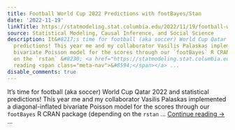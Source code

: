 ```yaml
---
title: Football World Cup 2022 Predictions with footBayes/Stan
date: '2022-11-19'
linkTitle: https://statmodeling.stat.columbia.edu/2022/11/19/football-world-cup-2022-predictions-with-stan/
source: Statistical Modeling, Causal Inference, and Social Science
description: It&#8217;s time for football (aka soccer) World Cup Qatar 2022 and statistical
  predictions! This year me and my collaborator Vasilis Palaskas implemented a diagonal-inflated
  bivariate Poisson model for the scores through our `footBayes` R CRAN package (depending
  on the `rstan` &#8230; <a href="https://statmodeling.stat.columbia.edu/2022/11/19/football-world-cup-2022-predictions-with-stan/">Continue
  reading <span class="meta-nav">&#8594;</span></a> ...
disable_comments: true
---
```

It&#8217;s time for football (aka soccer) World Cup Qatar 2022 and statistical predictions! This year me and my collaborator Vasilis Palaskas implemented a diagonal-inflated bivariate Poisson model for the scores through our `footBayes` R CRAN package (depending on the `rstan` &#8230; <a href="https://statmodeling.stat.columbia.edu/2022/11/19/football-world-cup-2022-predictions-with-stan/">Continue reading <span class="meta-nav">&#8594;</span></a> ...